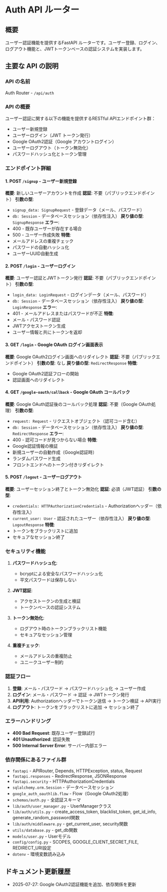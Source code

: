 # Auth API ルーター

## 概要

ユーザー認証機能を提供するFastAPI ルーターです。ユーザー登録、ログイン、ログアウト機能と、JWTトークンベースの認証システムを実装します。

## 主要な API の説明

### API の名前
Auth Router - `/api/auth`

### API の概要
ユーザー認証に関する以下の機能を提供するRESTful APIエンドポイント群：
- ユーザー新規登録
- ユーザーログイン（JWT トークン発行）
- Google OAuth2認証（Google アカウントログイン）
- ユーザーログアウト（トークン無効化）
- パスワードハッシュ化とトークン管理

### エンドポイント詳細

#### 1. POST `/signup` - ユーザー新規登録
**概要**: 新しいユーザーアカウントを作成
**認証**: 不要（パブリックエンドポイント）
**引数の型**:
- `signup_data: SignupRequest` - 登録データ（メール、パスワード）
- `db: Session` - データベースセッション（依存性注入）
**戻り値の型**: `SignupResponse`
**エラー**: 
- 400 - 既存ユーザーが存在する場合
- 500 - ユーザー作成失敗
**特徴**:
- メールアドレスの重複チェック
- パスワードの自動ハッシュ化
- ユーザーUUID自動生成

#### 2. POST `/login` - ユーザーログイン
**概要**: ユーザー認証とJWTトークン発行
**認証**: 不要（パブリックエンドポイント）
**引数の型**:
- `login_data: LoginRequest` - ログインデータ（メール、パスワード）
- `db: Session` - データベースセッション（依存性注入）
**戻り値の型**: `LoginResponse`
**エラー**: 
- 401 - メールアドレスまたはパスワードが不正
**特徴**:
- メール・パスワード認証
- JWTアクセストークン生成
- ユーザー情報と共にトークンを返却

#### 3. GET `/login` - Google OAuth ログイン画面表示
**概要**: Google OAuth2ログイン画面へのリダイレクト
**認証**: 不要（パブリックエンドポイント）
**引数の型**: なし
**戻り値の型**: `RedirectResponse`
**特徴**:
- Google OAuth2認証フローの開始
- 認証画面へのリダイレクト

#### 4. GET `/google-oauth/callback` - Google OAuth コールバック
**概要**: Google OAuth認証後のコールバック処理
**認証**: 不要（Google OAuth処理）
**引数の型**:
- `request: Request` - リクエストオブジェクト（認可コード含む）
- `db: Session` - データベースセッション（依存性注入）
**戻り値の型**: `RedirectResponse`
**エラー**: 
- 400 - 認可コードが見つからない場合
**特徴**:
- Google認証情報の検証
- 新規ユーザーの自動作成（Google認証時）
- ランダムパスワード生成
- フロントエンドへのトークン付きリダイレクト

#### 5. POST `/logout` - ユーザーログアウト
**概要**: ユーザーセッション終了とトークン無効化
**認証**: 必須（JWT認証）
**引数の型**:
- `credentials: HTTPAuthorizationCredentials` - Authorizationヘッダー（依存性注入）
- `current_user: User` - 認証されたユーザー（依存性注入）
**戻り値の型**: `LogoutResponse`
**特徴**:
- トークンをブラックリストに追加
- セキュアなセッション終了

### セキュリティ機能

1. **パスワードハッシュ化**: 
   - bcryptによる安全なパスワードハッシュ化
   - 平文パスワードは保存しない

2. **JWT認証**:
   - アクセストークンの生成と検証
   - トークンベースの認証システム

3. **トークン無効化**:
   - ログアウト時のトークンブラックリスト機能
   - セキュアなセッション管理

4. **重複チェック**:
   - メールアドレスの重複防止
   - ユニークユーザー制約

### 認証フロー

1. **登録**: メール・パスワード → パスワードハッシュ化 → ユーザー作成
2. **ログイン**: メール・パスワード → 認証 → JWTトークン発行
3. **API利用**: Authorizationヘッダーでトークン送信 → トークン検証 → API実行
4. **ログアウト**: トークンをブラックリストに追加 → セッション終了

### エラーハンドリング

- **400 Bad Request**: 既存ユーザー登録試行
- **401 Unauthorized**: 認証失敗
- **500 Internal Server Error**: サーバー内部エラー

### 依存関係にあるファイル群

- `fastapi` - APIRouter, Depends, HTTPException, status, Request
- `fastapi.responses` - RedirectResponse, JSONResponse
- `fastapi.security` - HTTPAuthorizationCredentials
- `sqlalchemy.orm.Session` - データベースセッション
- `google_auth_oauthlib.flow` - Flow（Google OAuth2処理）
- `schemas/auth.py` - 全認証スキーマ
- `lib/auth/user_manager.py` - UserManagerクラス
- `lib/auth/utils.py` - create_access_token, blacklist_token, get_id_info, generate_random_password関数
- `lib/auth/middleware.py` - get_current_user, security関数
- `utils/database.py` - get_db関数
- `models/user.py` - Userモデル
- `config/config.py` - SCOPES, GOOGLE_CLIENT_SECRET_FILE, REDIRECT_URI設定
- `dotenv` - 環境変数読み込み

## ドキュメント更新履歴

- 2025-07-27: Google OAuth2認証機能を追加、依存関係を更新